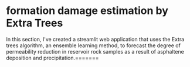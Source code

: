 # formation damage estimation by Extra Trees
In this section, I've created a streamlit web application that uses the Extra trees algorithm, an ensemble learning method, to forecast the degree of permeability reduction in reservoir rock samples as a result of asphaltene deposition and precipitation.=======
